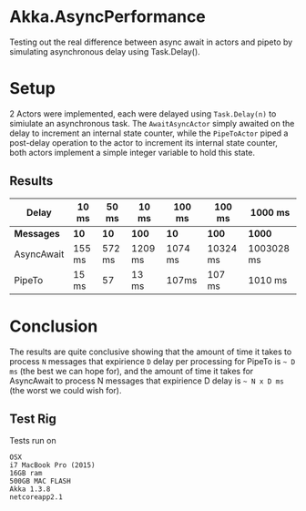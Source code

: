 # Akka.AsyncPerformance
Testing out the real difference between async await in actors and pipeto by simulating asynchronous delay using Task.Delay().

# Setup
2 Actors were implemented, each were delayed using `Task.Delay(n)` to simiulate an asynchronous task.
 The `AwaitAsyncActor` simply awaited on the delay to increment an internal state counter, while the `PipeToActor` piped a post-delay operation to the actor to increment its internal state counter, both actors implement a simple integer variable to hold this state.

## Results

| Delay        | 10 ms  | 50 ms  | 10 ms   | 100 ms  | 100 ms   | 1000 ms    |
|--------------|--------|--------|---------|---------|----------|------------|
| **Messages** | **10** | **10** | **100** | **10**  | **100**  | **1000**   |
| AsyncAwait   | 155 ms | 572 ms | 1209 ms | 1074 ms | 10324 ms | 1003028 ms |
| PipeTo       | 15 ms  | 57     | 13 ms   | 107ms   | 107 ms   | 1010 ms    |

# Conclusion

The results are quite conclusive showing that the amount of time it takes to process `N` messages that expirience `D` delay per processing for PipeTo is `~ D ms` (the best we can hope for), and the amount of time it takes for AsyncAwait to process N messages that expirience D delay is `~ N x D ms` (the worst we could wish for).

## Test Rig

Tests run on
```
OSX
i7 MacBook Pro (2015)
16GB ram
500GB MAC FLASH
Akka 1.3.8
netcoreapp2.1
```